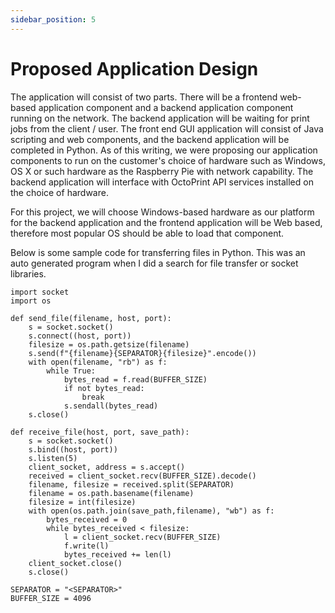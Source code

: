 ```yaml
---
sidebar_position: 5
---
```


# Proposed Application Design #

The application will consist of two parts. There will be a frontend web-based application component and a backend application component running on the network. The backend application will be waiting for print jobs from the client / user. The front end GUI application will consist of Java scripting and web components, and the backend application will be completed in Python. As of this writing, we were proposing our application components to run on the customer's choice of hardware such as Windows, OS X or such hardware as the Raspberry Pie with network capability. The backend application will interface with OctoPrint API services installed on the choice of hardware.

For this project, we will choose Windows-based hardware as our platform for the backend application and the frontend application will be Web based, therefore most popular OS should be able to load that component.

Below is some sample code for transferring files in Python. This was an auto generated program when I did a search for file transfer or socket libraries. 

```aiignore
import socket
import os

def send_file(filename, host, port):
    s = socket.socket()
    s.connect((host, port))
    filesize = os.path.getsize(filename)
    s.send(f"{filename}{SEPARATOR}{filesize}".encode())
    with open(filename, "rb") as f:
        while True:
            bytes_read = f.read(BUFFER_SIZE)
            if not bytes_read:
                break
            s.sendall(bytes_read)
    s.close()

def receive_file(host, port, save_path):
    s = socket.socket()
    s.bind((host, port))
    s.listen(5)
    client_socket, address = s.accept()
    received = client_socket.recv(BUFFER_SIZE).decode()
    filename, filesize = received.split(SEPARATOR)
    filename = os.path.basename(filename)
    filesize = int(filesize)
    with open(os.path.join(save_path,filename), "wb") as f:
        bytes_received = 0
        while bytes_received < filesize:
            l = client_socket.recv(BUFFER_SIZE)
            f.write(l)
            bytes_received += len(l)
    client_socket.close()
    s.close()

SEPARATOR = "<SEPARATOR>"
BUFFER_SIZE = 4096
```